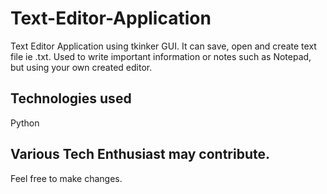 # Text-Editor-Application
Text Editor Application using tkinker GUI. It can save, open and create text file ie .txt. Used to write important information or notes such as Notepad, but using your own created editor.

## Technologies used
  Python 

## Various Tech Enthusiast may contribute.

Feel free to make changes.


